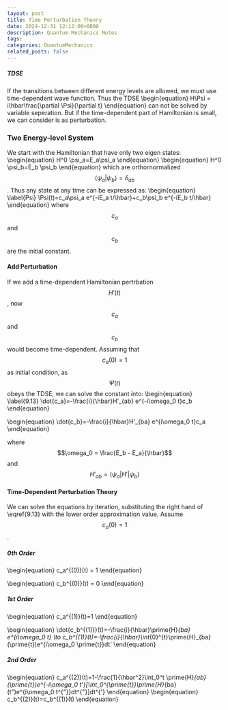 ```yaml
---
layout: post
title: Time Perturbation Theory
date: 2024-12-31 12:12:00+0800
description: Quantum Mechanics Notes 
tags: 
categories: QuantumMechanics
related_posts: false
---
```


##### TDSE
If the transitions between different energy levels are allowed, we must use time-dependent wave function. Thus the TDSE
\begin{equation}
H\Psi = i\hbar\frac{\partial \Psi}{\partial t}
\end{equation}
can not be solved by variable seperation. But if the time-dependent part of Hamiltonian is small, we can consider is as perturbation.
### Two Energy-level System
We start with the Hamiltonian that have only two eigen states:
\begin{equation}
H^0 \psi_a=E_a\psi_a
\end{equation}
\begin{equation}
H^0 \psi_b=E_b \psi_b
\end{equation}
which are orthornormalized $$\langle \psi_a | \psi_b\rangle = \delta_{ab}$$.
Thus any state at any time can be expressed as:
\begin{equation}
\label{Psi}
\Psi(t)=c_a\psi_a e^{-iE_a t/\hbar}+c_b\psi_b e^{-iE_b t/\hbar}
\end{equation}
where $$c_a$$ and $$c_b$$ are the initial constant.
#### Add Perturbation
If we add a time-dependent Hamiltonian pertrbation $$H'(t)$$, now $$c_a$$ and $$c_b$$ would become time-dependent.
Assuming that $$c_a(0) = 1$$ as initial condition, as $$\Psi(t)$$ obeys  the TDSE, we can solve the constant into:
\begin{equation}
\label{9.13}
\dot{c_a}=-\frac{i}{\hbar}H'_{ab} e^{-i\omega_0 t}c_b
\end{equation}

\begin{equation}
\dot{c_b}=-\frac{i}{\hbar}H'_{ba} e^{i\omega_0 t}c_a
\end{equation}

where $$\omega_0 = \frac{E_b - E_a}{\hbar}$$ and $$H'_{ab} = \langle \psi_a |H'|\psi_b\rangle$$
#### Time-Dependent Perturbation Theory
We can solve the equations by iteration, substituting the right hand of \eqref{9.13} with the lower order approximation value. Assume $$c_a(0)=1$$.
##### 0th Order
\begin{equation}
c_a^{(0)}(t) = 1
\end{equation}

\begin{equation}
c_b^{(0)}(t) = 0
\end{equation}
##### 1st Order
\begin{equation}
c_a^{(1)}(t)=1
\end{equation}

\begin{equation}
\dot{c_b^{(1)}}(t)=-\frac{i}{\hbar}\prime{H}_{ba} e^{i\omega_0 t} \to c_b^{(1)}(t)=-\frac{i}{\hbar}\int_{0}^{t}\prime{H}_{ba}(\prime{t})e^{i\omega_0 \prime{t}}dt'
\end{equation}
##### 2nd Order
\begin{equation}
c_a^{(2)}(t)=1-\frac{1}{\hbar^2}\int_0^t \prime{H}_{ab}(\prime{t})e^{-i\omega_0 t'}[\int_0^{\prime{t}}\prime{H}_{ba}(t")e^{i\omega_0 t^{"}}dt^{"}]dt^{'}
\end{equation}
\begin{equation}
c_b^{(2)}(t)=c_b^{(1)}(t)
\end{equation}
